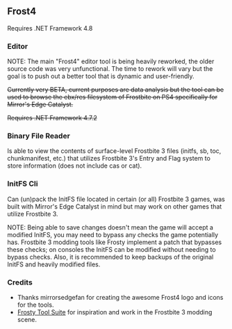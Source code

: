 ## Frost4
Requires .NET Framework 4.8

### Editor

NOTE: The main "Frost4" editor tool is being heavily reworked, the older source code was very unfunctional. The time to rework will vary but the goal is to push out a better tool that is dynamic and user-friendly.

~~Currently very BETA, current purposes are data analysis but the tool can be used to browse the ebx/res filesystem of Frostbite on PS4 specifically for Mirror's Edge Catalyst.~~

~~Requires .NET Framework 4.7.2~~

### Binary File Reader

Is able to view the contents of surface-level Frostbite 3 files (initfs, sb, toc, chunkmanifest, etc.) that utilizes Frostbite 3's Entry and Flag system to store information (does not include cas or cat).

### InitFS Cli

Can (un)pack the InitFS file located in certain (or all) Frostbite 3 games, was built with Mirror's Edge Catalyst in mind but may work on other games that utilize Frostbite 3.

NOTE: Being able to save changes doesn't mean the game will accept a modified InitFS, you may need to bypass any checks the game potentially has. Frostbite 3 modding tools like Frosty implement a patch that bypasses these checks; on consoles the InitFS can be modified without needing to bypass checks. Also, it is recommended to keep backups of the original InitFS and heavily modified files.

### Credits
 - Thanks mirrorsedgefan for creating the awesome Frost4 logo and icons for the tools.
 - [Frosty Tool Suite](https://github.com/GalaxyEham/FrostyToolSuite) for inspiration and work in the Frostbite 3 modding scene.
